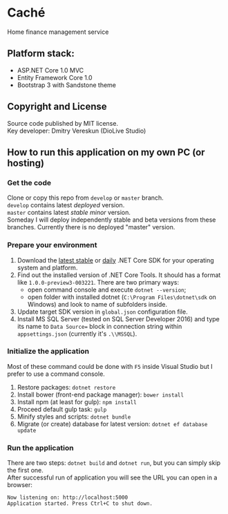 # Caché
Home finance management service

## Platform stack:
- ASP.NET Core 1.0 MVC
- Entity Framework Core 1.0
- Bootstrap 3 with Sandstone theme

## Copyright and License

Source code published by MIT license.  
Key developer: Dmitry Vereskun (DioLive Studio)

## How to run this application on my own PC (or hosting)
### Get the code
Clone or copy this repo from `develop` or `master` branch.  
`develop` contains latest _deployed_ version.  
`master` contains latest _stable minor_ version.  
Someday I will deploy independently stable and beta versions from these branches. Currently there is no deployed "master" version.

### Prepare your environment
1. Download the [latest stable](https://www.microsoft.com/net/core) or [daily](https://github.com/dotnet/cli#installers-and-binaries) .NET Core SDK for your operating system and platform.
2. Find out the installed version of .NET Core Tools. It should has a format like `1.0.0-preview3-003221`. There are two primary ways:
   - open command console and execute `dotnet --version`;
   - open folder with installed dotnet (`C:\Program Files\dotnet\sdk` on Windows) and look to name of subfolders inside.
3. Update target SDK version in `global.json` configuration file.
4. Install MS SQL Server (tested on SQL Server Developer 2016) and type its name to `Data Source=` block in connection string within `appsettings.json` (currently it's `.\\MSSQL`).

### Initialize the application
Most of these command could be done with `F5` inside Visual Studio but I prefer to use a command console.

1. Restore packages: `dotnet restore`
2. Install bower (front-end package manager): `bower install`
3. Install npm (at least for gulp): `npm install`
4. Proceed default gulp task: `gulp`
5. Minify styles and scripts: `dotnet bundle`
6. Migrate (or create) database for latest version: `dotnet ef database update`

### Run the application
There are two steps: `dotnet build` and `dotnet run`, but you can simply skip the first one.  
After successful run of application you will see the URL you can open in a browser:
```
Now listening on: http://localhost:5000
Application started. Press Ctrl+C to shut down.
```